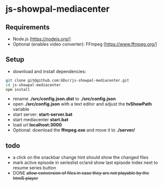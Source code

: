 # js-showpal-mediacenter

## Requirements
- Node.js [https://nodejs.org/]
- Optional (enables video converter): FFmpeg [https://www.ffmpeg.org/]

## Setup
- download and install dependencies:
```bash
git clone git@github.com:GDur/js-showpal-mediacenter.git
cd js-showpal-mediacenter
npm install
```
- rename **./src/config.json.dist** to **./src/config.json**
- open **./src/config.json** with a text editor and adjust the **tvShowPath** variable
- start server: **start-server.bat**
- start mediacenter **start.bat**
- load url **localhost:3000**
- Optional: download the **ffmpeg.exe** and move it to **./server/**

## todo
- a click on the snackbar change hint should show the changed files
- mark active episode in serieslist or/and show last episode index next to resume series button
- DONE ~~allow conversion of files in case they are not playable by the html5 player~~
